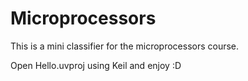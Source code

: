 # Microprocessors

This is a mini classifier for the microprocessors course.

Open Hello.uvproj using Keil and enjoy :D 

